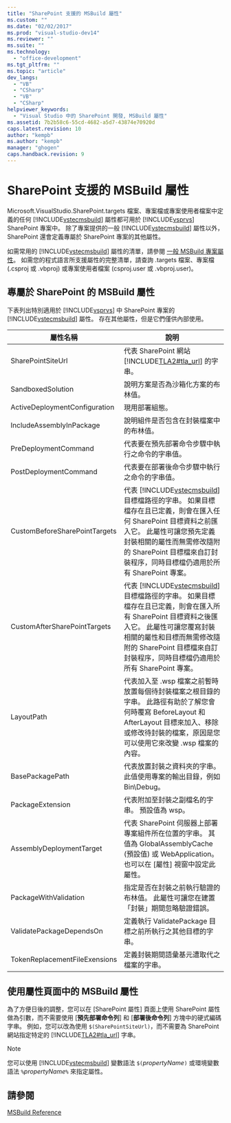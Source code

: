 ```yaml
---
title: "SharePoint 支援的 MSBuild 屬性"
ms.custom: ""
ms.date: "02/02/2017"
ms.prod: "visual-studio-dev14"
ms.reviewer: ""
ms.suite: ""
ms.technology: 
  - "office-development"
ms.tgt_pltfrm: ""
ms.topic: "article"
dev_langs: 
  - "VB"
  - "CSharp"
  - "VB"
  - "CSharp"
helpviewer_keywords: 
  - "Visual Studio 中的 SharePoint 開發, MSBuild 屬性"
ms.assetid: 7b2b58c6-55cd-4682-a5d7-43874e70920d
caps.latest.revision: 10
author: "kempb"
ms.author: "kempb"
manager: "ghogen"
caps.handback.revision: 9
---
```

# SharePoint 支援的 MSBuild 屬性
  Microsoft.VisualStudio.SharePoint.targets 檔案、專案檔或專案使用者檔案中定義的任何 [!INCLUDE[vstecmsbuild](../sharepoint/includes/vstecmsbuild-md.md)] 屬性都可用於 [!INCLUDE[vsprvs](../sharepoint/includes/vsprvs-md.md)] SharePoint 專案中。  除了專案提供的一般 [!INCLUDE[vstecmsbuild](../sharepoint/includes/vstecmsbuild-md.md)] 屬性以外，SharePoint 還會定義專屬於 SharePoint 專案的其他屬性。  
  
 如需常用的 [!INCLUDE[vstecmsbuild](../sharepoint/includes/vstecmsbuild-md.md)] 屬性的清單，請參閱 [一般 MSBuild 專案屬性](http://go.microsoft.com/fwlink/?LinkID=168687)。  如需您的程式語言所支援屬性的完整清單，請查詢 .targets 檔案、專案檔 \(.csproj 或 .vbproj\) 或專案使用者檔案 \(csproj.user 或 .vbproj.user\)。  
  
## 專屬於 SharePoint 的 MSBuild 屬性  
 下表列出特別適用於 [!INCLUDE[vsprvs](../sharepoint/includes/vsprvs-md.md)] 中 SharePoint 專案的 [!INCLUDE[vstecmsbuild](../sharepoint/includes/vstecmsbuild-md.md)] 屬性。  存在其他屬性，但是它們僅供內部使用。  
  
|屬性名稱|說明|  
|----------|--------|  
|SharePointSiteUrl|代表 SharePoint 網站 [!INCLUDE[TLA2#tla_url](../sharepoint/includes/tla2sharptla-url-md.md)] 的字串。|  
|SandboxedSolution|說明方案是否為沙箱化方案的布林值。|  
|ActiveDeploymentConfiguration|現用部署組態。|  
|IncludeAssemblyInPackage|說明組件是否包含在封裝檔案中的布林值。|  
|PreDeploymentCommand|代表要在預先部署命令步驟中執行之命令的字串值。|  
|PostDeploymentCommand|代表要在部署後命令步驟中執行之命令的字串值。|  
|CustomBeforeSharePointTargets|代表 [!INCLUDE[vstecmsbuild](../sharepoint/includes/vstecmsbuild-md.md)] 目標檔路徑的字串。  如果目標檔存在且已定義，則會在匯入任何 SharePoint 目標資料之前匯入它。  此屬性可讓您預先定義封裝相關的屬性而無需修改隨附的 SharePoint 目標檔來自訂封裝程序，同時目標檔仍適用於所有 SharePoint 專案。|  
|CustomAfterSharePointTargets|代表 [!INCLUDE[vstecmsbuild](../sharepoint/includes/vstecmsbuild-md.md)] 目標檔路徑的字串。  如果目標檔存在且已定義，則會在匯入所有 SharePoint 目標資料之後匯入它。  此屬性可讓您覆寫封裝相關的屬性和目標而無需修改隨附的 SharePoint 目標檔來自訂封裝程序，同時目標檔仍適用於所有 SharePoint 專案。|  
|LayoutPath|代表加入至 .wsp 檔案之前暫時放置每個待封裝檔案之根目錄的字串。  此路徑有助於了解您會何時覆寫 BeforeLayout 和 AfterLayout 目標來加入、移除或修改待封裝的檔案，原因是您可以使用它來改變 .wsp 檔案的內容。|  
|BasePackagePath|代表放置封裝之資料夾的字串。  此值使用專案的輸出目錄，例如 Bin\\Debug。|  
|PackageExtension|代表附加至封裝之副檔名的字串。  預設值為 wsp。|  
|AssemblyDeploymentTarget|代表 SharePoint 伺服器上部署專案組件所在位置的字串。  其值為 GlobalAssemblyCache \(預設值\) 或 WebApplication。  也可以在 \[屬性\] 視窗中設定此屬性。|  
|PackageWithValidation|指定是否在封裝之前執行驗證的布林值。  此屬性可讓您在建置「封裝」期間忽略驗證錯誤。|  
|ValidatePackageDependsOn|定義執行 ValidatePackage 目標之前所執行之其他目標的字串。|  
|TokenReplacementFileExensions|定義封裝期間語彙基元遭取代之檔案的字串。|  
  
## 使用屬性頁面中的 MSBuild 屬性  
 為了方便日後的調整，您可以在 \[SharePoint 屬性\] 頁面上使用 SharePoint 屬性做為引數，而不需要使用 \[**預先部署命令列**\] 和 \[**部署後命令列**\] 方塊中的硬式編碼字串。  例如，您可以改為使用 `$(SharePointSiteUrl)`，而不需要為 SharePoint 網站指定特定的 [!INCLUDE[TLA2#tla_url](../sharepoint/includes/tla2sharptla-url-md.md)] 字串。  
  
> [!NOTE]  
>  您可以使用 [!INCLUDE[vstecmsbuild](../sharepoint/includes/vstecmsbuild-md.md)] 變數語法 `$(`*propertyName*`)` 或環境變數語法 `%`*propertyName*`%` 來指定屬性。  
  
## 請參閱  
 [MSBuild Reference](../msbuild/msbuild-reference.md)  
  
  